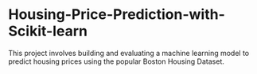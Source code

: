 # Housing-Price-Prediction-with-Scikit-learn
This project involves building and evaluating a machine learning model to predict housing prices using the popular Boston Housing Dataset.
